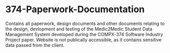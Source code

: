 # 374-Paperwork-Documentation
Contains all paperwork, design documents and other documents relating to the design, devlopment and testing of the Medic2Medic Student Data Management System developed during the COMPX-374 Software Industry Project paper.
Website is not publically accessible, as it contains sensitive data passed from the client.
